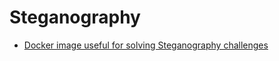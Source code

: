 # Steganography

 - [ Docker image useful for solving Steganography challenges ](https://hub.docker.com/r/dominicbreuker/stego-toolkit)
